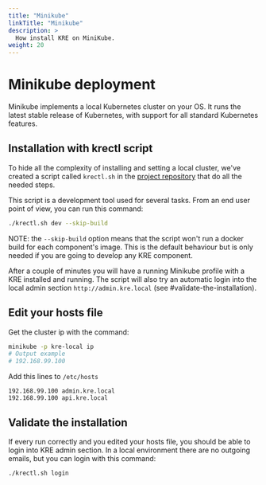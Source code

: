 ```yaml
---
title: "Minikube"
linkTitle: "Minikube"
description: >
  How install KRE on MiniKube.
weight: 20
---
```


# Minikube deployment

Minikube implements a local Kubernetes cluster on your OS. It runs the latest stable release of Kubernetes, with support for all standard Kubernetes features.



## Installation with krectl script

To hide all the complexity of installing and setting a local cluster, we've created a script called `krectl.sh` in the [project repository](https://github.com/konstellation-io/kre) that do all the needed steps.

This script is a development tool used for several tasks. From an end user point of view, you can run this command:

```bash
./krectl.sh dev --skip-build 
```

NOTE: the `--skip-build` option means that the script won't run a docker build for each component's image. This is the default 
behaviour but is only needed if you are going to develop any KRE component. 

After a couple of minutes you will have a running Minikube profile with a KRE installed and running. The script will also try an automatic login into the local admin section `http://admin.kre.local` (see #validate-the-installation). 


## Edit your hosts file

Get the cluster ip with the command:
```bash
minikube -p kre-local ip
# Output example
# 192.168.99.100
```

Add this lines to `/etc/hosts`
```
192.168.99.100 admin.kre.local
192.168.99.100 api.kre.local
```


## Validate the installation

If every run correctly and you edited your hosts file, you should be able to login into KRE admin section. In a local environment there are no outgoing emails, but you can login with this command:

```bash
./krectl.sh login 
```
